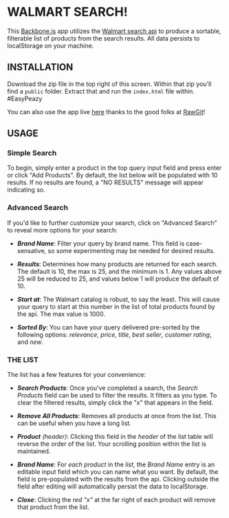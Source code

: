 # WALMART SEARCH!

This [Backbone.js](http://backbonejs.org/) app utilizes the [Walmart search api](https://developer.walmartlabs.com/docs/read/Search_API) to produce a sortable, filterable list of products from the search results. All data persists to localStorage on your machine.


## INSTALLATION

Download the zip file in the top right of this screen. Within that zip you'll find a `public` folder. Extract that and run the `index.html` file within. #EasyPeazy

You can also use the app live [here](http://rawgit.com/qodesmith/walmart-search/master/public/index.html) thanks to the good folks at [RawGit](https://rawgit.com/)!


## USAGE

### Simple Search

To begin, simply enter a product in the top query input field and press enter or click "Add Products". By default, the list below will be populated with 10 results. If no results are found, a "NO RESULTS" message will appear indicating so.

### Advanced Search

If you'd like to further customize your search, click on "Advanced Search" to reveal more options for your search:

* ***Brand Name***: Filter your query by brand name. This field is case-sensative, so some experimenting may be needed for desired results.

* ***Results***: Determines how many products are returned for each search. The default is 10, the max is 25, and the minimum is 1. Any values above 25 will be reduced to 25, and values below 1 will produce the default of 10.

* ***Start at***: The Walmart catalog is robust, to say the least. This will cause your query to start at this number in the list of total products found by the api. The max value is 1000.

* ***Sorted By***: You can have your query delivered pre-sorted by the following options: _relevance_, _price_, _title_, _best seller_, _customer rating_, and _new_.


### THE LIST

The list has a few features for your convenience:

* ***Search Products***: Once you've completed a search, the _Search Products_ field can be used to filter the results. It filters as you type. To clear the filtered results, simply click the "x" that appears in the field.

* ***Remove All Products***: Removes all products at once from the list. This can be useful when you have a long list.

* ***Product*** _(header)_: Clicking this field in the _header_ of the list table will reverse the order of the list. Your scrolling position within the list is maintained.

* ***Brand Name***: For _each product_ in the _list_, the _Brand Name_ entry is an editable input field which you can name what you want. By default, the field is pre-populated with the results from the api. Clicking outside the field after editing will automatically persist the data to localStorage.

* ***Close***: Clicking the _red "x"_ at the far right of each product will remove that product from the list.